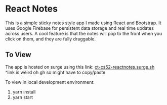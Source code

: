 # React Notes
 
This is a simple sticky notes style app I made using React and Bootstrap. It uses Google Firebase for persistent data storage and real time updates across users. A cool feature is that the notes will pop to the front when you click on them, and they are fully draggable. 

## To View
The app is hosted on surge using this link: [ct-cs52-reactnotes.surge.sh](ct-cs52-reactnotes.surge.sh)
^link is weird oh gh so might have to copy/paste

To view in local development environment:
1. yarn install
2. yarn start
